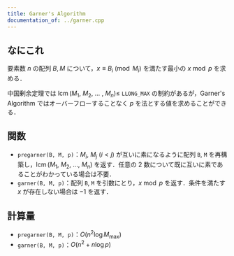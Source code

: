```yaml
---
title: Garner's Algorithm
documentation_of: ../garner.cpp
---
```


## なにこれ
要素数 $n$ の配列 $B, M$ について，$x \equiv B_i \pmod{M_i}$ を満たす最小の $x \bmod p$ を求める．

中国剰余定理では $\operatorname{lcm}(M_1,\ M_2,\ ...\ ,\ M_n) \leq$ `LLONG_MAX` の制約があるが，Garner's Algorithm ではオーバーフローすることなく $p$ を法とする値を求めることができる．

## 関数
- `pregarner(B, M, p)`：$M_i,\ M_j\ (i < j)$ が互いに素になるように配列 `B`, `M` を再構築し，$\operatorname{lcm}(M_1,\ M_2,\ ...,\ M_n)$ を返す．任意の $2$ 数について既に互いに素であることがわかっている場合は不要．
- `garner(B, M, p)`：配列 `B`, `M` を引数にとり，$x \bmod p$ を返す．条件を満たす $x$ が存在しない場合は $-1$ を返す．

## 計算量
- `pregarner(B, M, p)`：$O(n^2 \log M_{\max})$
- `garner(B, M, p)`：$O(n^2 + n \log p)$
